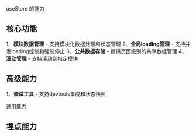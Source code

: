 useStore 的能力

## 核心功能

1、**模块数据管理** - 支持模块化数据处理和状态管理
2、**全局loading管理** - 支持并发loading控制和强制停止
3、**公共数据存储** - 提供页面级别的共享数据管理
4、**滚动管理** - 支持滚动到指定模块

## 高级能力

1、**调试工具** - 支持devtools集成和状态快照

通用能力

## 埋点能力
